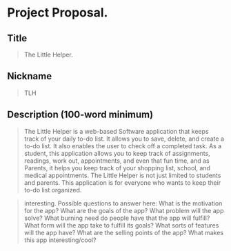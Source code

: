 # Project Proposal. 

## Title
> The Little Helper.

## Nickname
> TLH

## Description (100-word minimum)
> The Little Helper is a web-based Software application that keeps track of your daily to-do list. It allows you to save, delete, and create a to-do list. It also enables the user to check off a completed task. As a student, this application allows you to keep track of assignments, readings, work out, appointments, and even that fun time, and as Parents, it helps you keep track of your shopping list, school, and medical appointments. The Little Helper is not just limited to students and parents. This application is for everyone who wants to keep their to-do list organized.

> interesting.
> Possible questions to answer here:
> What is the motivation for the app?
> What are the goals of the app?
> What problem will the app solve?
> What burning need do people have that the app will fulfill?
> What form will the app take to fulfill its goals?
> What sorts of features will the app have?
> What are the selling points of the app?
> What makes this app interesting/cool?

 